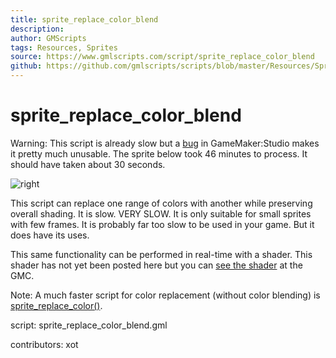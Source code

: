 ```yaml
---
title: sprite_replace_color_blend
description: 
author: GMScripts
tags: Resources, Sprites
source: https://www.gmlscripts.com/script/sprite_replace_color_blend
github: https://github.com/gmlscripts/scripts/blob/master/Resources/Sprites/sprite_replace_color_blend.gml
---
```


sprite_replace_color_blend
==========================

Warning: This script is already slow but a [bug] in GameMaker:Studio
makes it pretty much unusable. The sprite below took 46 minutes to 
process. It should have taken about 30 seconds.

[bug]: http://bugs.yoyogames.com/view.php?id=15778

![right](/images/sprite_replace_color_blend.gif "sprite_replace_color_blend()")

This script can replace one range of colors with another while preserving
overall shading. It is slow. VERY SLOW. It is only suitable for small 
sprites with few frames. It is probably far too slow to be used in your 
game. But it does have its uses.

This same functionality can be performed in real-time with a shader. 
This shader has not yet been posted here but you can [see the shader] 
at the GMC.

[see the shader]: http://gmc.yoyogames.com/index.php?showtopic=589348

Note: A much faster script for color replacement (without color blending) 
is [sprite_replace_color()](/snippets/sprite_replace_color).

script: sprite_replace_color_blend.gml

contributors: xot
